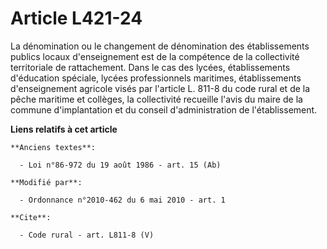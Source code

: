 # Article L421-24

La dénomination ou le changement de dénomination des établissements publics locaux d'enseignement est de la compétence de la
collectivité territoriale de rattachement. Dans le cas des lycées, établissements d'éducation spéciale, lycées professionnels
maritimes, établissements d'enseignement agricole visés par l'article L. 811-8 du code rural et de la pêche maritime et
collèges, la collectivité recueille l'avis du maire de la commune d'implantation et du conseil d'administration de
l'établissement.

**Liens relatifs à cet article**

	**Anciens textes**:

	  - Loi n°86-972 du 19 août 1986 - art. 15 (Ab)

	**Modifié par**:

	  - Ordonnance n°2010-462 du 6 mai 2010 - art. 1

	**Cite**:

	  - Code rural - art. L811-8 (V)

